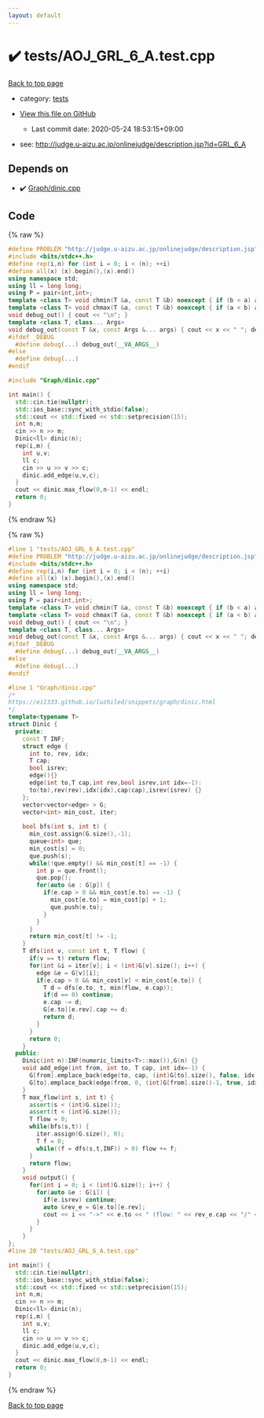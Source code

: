 ```yaml
---
layout: default
---
```


<!-- mathjax config similar to math.stackexchange -->
<script type="text/javascript" async
  src="https://cdnjs.cloudflare.com/ajax/libs/mathjax/2.7.5/MathJax.js?config=TeX-MML-AM_CHTML">
</script>
<script type="text/x-mathjax-config">
  MathJax.Hub.Config({
    TeX: { equationNumbers: { autoNumber: "AMS" }},
    tex2jax: {
      inlineMath: [ ['$','$'] ],
      processEscapes: true
    },
    "HTML-CSS": { matchFontHeight: false },
    displayAlign: "left",
    displayIndent: "2em"
  });
</script>

<script type="text/javascript" src="https://cdnjs.cloudflare.com/ajax/libs/jquery/3.4.1/jquery.min.js"></script>
<script src="https://cdn.jsdelivr.net/npm/jquery-balloon-js@1.1.2/jquery.balloon.min.js" integrity="sha256-ZEYs9VrgAeNuPvs15E39OsyOJaIkXEEt10fzxJ20+2I=" crossorigin="anonymous"></script>
<script type="text/javascript" src="../../assets/js/copy-button.js"></script>
<link rel="stylesheet" href="../../assets/css/copy-button.css" />


# :heavy_check_mark: tests/AOJ_GRL_6_A.test.cpp

<a href="../../index.html">Back to top page</a>

* category: <a href="../../index.html#b61a6d542f9036550ba9c401c80f00ef">tests</a>
* <a href="{{ site.github.repository_url }}/blob/master/tests/AOJ_GRL_6_A.test.cpp">View this file on GitHub</a>
    - Last commit date: 2020-05-24 18:53:15+09:00


* see: <a href="http://judge.u-aizu.ac.jp/onlinejudge/description.jsp?id=GRL_6_A">http://judge.u-aizu.ac.jp/onlinejudge/description.jsp?id=GRL_6_A</a>


## Depends on

* :heavy_check_mark: <a href="../../library/Graph/dinic.cpp.html">Graph/dinic.cpp</a>


## Code

<a id="unbundled"></a>
{% raw %}
```cpp
#define PROBLEM "http://judge.u-aizu.ac.jp/onlinejudge/description.jsp?id=GRL_6_A"
#include <bits/stdc++.h>
#define rep(i,n) for (int i = 0; i < (n); ++i)
#define all(x) (x).begin(),(x).end()
using namespace std;
using ll = long long;
using P = pair<int,int>;
template <class T> void chmin(T &a, const T &b) noexcept { if (b < a) a = b; }
template <class T> void chmax(T &a, const T &b) noexcept { if (a < b) a = b; }
void debug_out() { cout << "\n"; }
template <class T, class... Args>
void debug_out(const T &x, const Args &... args) { cout << x << " "; debug_out(args...);}
#ifdef _DEBUG
  #define debug(...) debug_out(__VA_ARGS__)
#else
  #define debug(...) 
#endif

#include "Graph/dinic.cpp"

int main() {
  std::cin.tie(nullptr);
  std::ios_base::sync_with_stdio(false);
  std::cout << std::fixed << std::setprecision(15);
  int n,m;
  cin >> n >> m;
  Dinic<ll> dinic(n);
  rep(i,m) {
    int u,v;
    ll c;
    cin >> u >> v >> c;
    dinic.add_edge(u,v,c);
  }
  cout << dinic.max_flow(0,n-1) << endl;
  return 0;
}

```
{% endraw %}

<a id="bundled"></a>
{% raw %}
```cpp
#line 1 "tests/AOJ_GRL_6_A.test.cpp"
#define PROBLEM "http://judge.u-aizu.ac.jp/onlinejudge/description.jsp?id=GRL_6_A"
#include <bits/stdc++.h>
#define rep(i,n) for (int i = 0; i < (n); ++i)
#define all(x) (x).begin(),(x).end()
using namespace std;
using ll = long long;
using P = pair<int,int>;
template <class T> void chmin(T &a, const T &b) noexcept { if (b < a) a = b; }
template <class T> void chmax(T &a, const T &b) noexcept { if (a < b) a = b; }
void debug_out() { cout << "\n"; }
template <class T, class... Args>
void debug_out(const T &x, const Args &... args) { cout << x << " "; debug_out(args...);}
#ifdef _DEBUG
  #define debug(...) debug_out(__VA_ARGS__)
#else
  #define debug(...) 
#endif

#line 1 "Graph/dinic.cpp"
/*
https://ei1333.github.io/luzhiled/snippets/graph/dinic.html
*/
template<typename T>
struct Dinic {
  private:
    const T INF;
    struct edge {
      int to, rev, idx; 
      T cap; 
      bool isrev; 
      edge(){}
      edge(int to,T cap,int rev,bool isrev,int idx=-1):
      to(to),rev(rev),idx(idx),cap(cap),isrev(isrev) {}
    };
    vector<vector<edge> > G;
    vector<int> min_cost, iter;
    
    bool bfs(int s, int t) {
      min_cost.assign(G.size(),-1);
      queue<int> que;
      min_cost[s] = 0;
      que.push(s);
      while(!que.empty() && min_cost[t] == -1) {
        int p = que.front();
        que.pop();
        for(auto &e : G[p]) {
          if(e.cap > 0 && min_cost[e.to] == -1) {
            min_cost[e.to] = min_cost[p] + 1;
            que.push(e.to);
          }
        }
      }
      return min_cost[t] != -1;
    }
    T dfs(int v, const int t, T flow) {
      if(v == t) return flow;
      for(int &i = iter[v]; i < (int)G[v].size(); i++) {
        edge &e = G[v][i];
        if(e.cap > 0 && min_cost[v] < min_cost[e.to]) {
          T d = dfs(e.to, t, min(flow, e.cap));
          if(d == 0) continue;
          e.cap -= d;
          G[e.to][e.rev].cap += d;
          return d;
        }
      }
      return 0;
    }
  public:
    Dinic(int n):INF(numeric_limits<T>::max()),G(n) {}
    void add_edge(int from, int to, T cap, int idx=-1) {
      G[from].emplace_back(edge(to, cap, (int)G[to].size(), false, idx));
      G[to].emplace_back(edge(from, 0, (int)G[from].size()-1, true, idx));
    }
    T max_flow(int s, int t) {
      assert(s < (int)G.size());
      assert(t < (int)G.size());
      T flow = 0;
      while(bfs(s,t)) {
        iter.assign(G.size(), 0);
        T f = 0;
        while((f = dfs(s,t,INF)) > 0) flow += f;
      }
      return flow;
    }
    void output() {
      for(int i = 0; i < (int)G.size(); i++) {
        for(auto &e : G[i]) {
          if(e.isrev) continue;
          auto &rev_e = G[e.to][e.rev];
          cout << i << "->" << e.to << " (flow: " << rev_e.cap << "/" << e.cap + rev_e.cap << ")" << endl;
        }
      }
    }
};
#line 20 "tests/AOJ_GRL_6_A.test.cpp"

int main() {
  std::cin.tie(nullptr);
  std::ios_base::sync_with_stdio(false);
  std::cout << std::fixed << std::setprecision(15);
  int n,m;
  cin >> n >> m;
  Dinic<ll> dinic(n);
  rep(i,m) {
    int u,v;
    ll c;
    cin >> u >> v >> c;
    dinic.add_edge(u,v,c);
  }
  cout << dinic.max_flow(0,n-1) << endl;
  return 0;
}

```
{% endraw %}

<a href="../../index.html">Back to top page</a>

